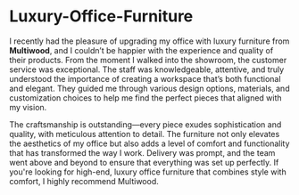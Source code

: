 # Luxury-Office-Furniture
I recently had the pleasure of upgrading my office with luxury furniture from **Multiwood**, and I couldn’t be happier with the experience and quality of their products. From the moment I walked into the showroom, the customer service was exceptional. The staff was knowledgeable, attentive, and truly understood the importance of creating a workspace that’s both functional and elegant. They guided me through various design options, materials, and customization choices to help me find the perfect pieces that aligned with my vision.

The craftsmanship is outstanding—every piece exudes sophistication and quality, with meticulous attention to detail. The furniture not only elevates the aesthetics of my office but also adds a level of comfort and functionality that has transformed the way I work. Delivery was prompt, and the team went above and beyond to ensure that everything was set up perfectly. If you're looking for high-end, luxury office furniture that combines style with comfort, I highly recommend Multiwood.
